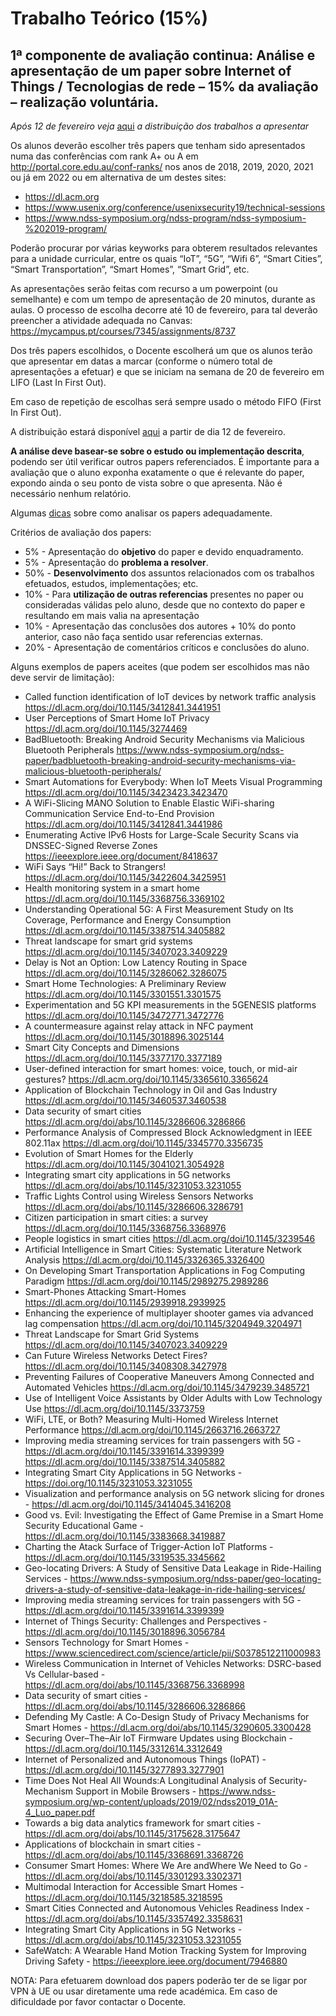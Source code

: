 # Trabalho Teórico (15%)

## 1ª componente de avaliação continua: Análise e apresentação de um paper sobre **Internet of Things / Tecnologias de rede** – 15% da avaliação – realização voluntária.

*Após 12 de fevereiro veja* [aqui](https://docs.google.com/spreadsheets/d/e/2PACX-1vTMy_qe4OHB00CZkNnUHM5vwgfh-NAXmvV0Iw97bwfDhC_wPiRoRPmBdslhEjiprcHu2RkLrXByPwSB/pubhtml?gid=467007833&single=true) *a distribuição dos trabalhos a apresentar*

Os alunos deverão escolher três papers que tenham sido apresentados numa das conferências com rank A+ ou A em http://portal.core.edu.au/conf-ranks/ nos anos de 2018, 2019, 2020, 2021 ou já em 2022 ou em alternativa de um destes sites:
- https://dl.acm.org
- https://www.usenix.org/conference/usenixsecurity19/technical-sessions
- https://www.ndss-symposium.org/ndss-program/ndss-symposium-%202019-program/


Poderão procurar por várias keyworks para obterem resultados relevantes para a unidade curricular, entre os quais “IoT”, “5G”, “Wifi 6”, “Smart Cities”, “Smart Transportation”, “Smart Homes”, “Smart Grid”, etc.

As apresentações serão feitas com recurso a um powerpoint (ou semelhante) e com um tempo de apresentação de 20 minutos, durante as aulas.
O processo de escolha decorre até 10 de fevereiro, para tal deverão preencher a atividade adequada no Canvas: https://mycampus.pt/courses/7345/assignments/8737

Dos três papers escolhidos, o Docente escolherá um que os alunos terão que apresentar em datas a marcar (conforme o número total de apresentações a efetuar) e que se iniciam  na semana de 20 de fevereiro em LIFO (Last In First Out).

Em caso de repetição de escolhas será sempre usado o método FIFO (First In First Out).

A distribuição estará disponível [aqui](https://docs.google.com/spreadsheets/d/e/2PACX-1vTMy_qe4OHB00CZkNnUHM5vwgfh-NAXmvV0Iw97bwfDhC_wPiRoRPmBdslhEjiprcHu2RkLrXByPwSB/pubhtml?gid=467007833&single=true) a partir de dia 12 de fevereiro. 

**A análise deve basear-se sobre o estudo ou implementação descrita**, podendo ser útil verificar outros papers referenciados. É importante para a avaliação que o aluno exponha exatamente o que é relevante do paper, expondo ainda o seu ponto de vista sobre o que apresenta. Não é necessário nenhum relatório.

Algumas [dicas](https://github.com/pmrosa-classes/Redes-EI-2022-2023/blob/main/TrabT/TrabT-dicas.md) sobre como analisar os papers adequadamente.

Critérios de avaliação dos papers:
- 5% - Apresentação do **objetivo** do paper e devido enquadramento.
- 5% - Apresentação do **problema a resolver**.
- 50% - **Desenvolvimento** dos assuntos relacionados com os trabalhos efetuados, estudos, implementações; etc.
- 10% - Para **utilização de outras referencias** presentes no paper ou consideradas válidas pelo aluno, desde que no contexto do paper e resultando em mais valia na apresentação
- 10% - Apresentação das conclusões dos autores + 10% do ponto anterior, caso não faça sentido usar referencias externas.
- 20% - Apresentação de comentários críticos e conclusões do aluno.

Alguns exemplos de papers aceites (que podem ser escolhidos mas não deve servir de limitação):

- Called function identification of IoT devices by network traffic analysis	https://dl.acm.org/doi/10.1145/3412841.3441951
- User Perceptions of Smart Home IoT Privacy	https://dl.acm.org/doi/10.1145/3274469
- BadBluetooth: Breaking Android Security Mechanisms via Malicious Bluetooth Peripherals	https://www.ndss-symposium.org/ndss-paper/badbluetooth-breaking-android-security-mechanisms-via-malicious-bluetooth-peripherals/
- Smart Automations for Everybody: When IoT Meets Visual Programming	https://dl.acm.org/doi/10.1145/3423423.3423470
- A WiFi-Slicing MANO Solution to Enable Elastic WiFi-sharing Communication Service End-to-End Provision	https://dl.acm.org/doi/10.1145/3412841.3441986
- Enumerating Active IPv6 Hosts for Large-Scale Security Scans via DNSSEC-Signed Reverse Zones	https://ieeexplore.ieee.org/document/8418637
- WiFi Says “Hi!” Back to Strangers!	https://dl.acm.org/doi/10.1145/3422604.3425951
- Health monitoring system in a smart home	https://dl.acm.org/doi/10.1145/3368756.3369102
- Understanding Operational 5G: A First Measurement Study on Its Coverage, Performance and Energy Consumption	https://dl.acm.org/doi/10.1145/3387514.3405882
- Threat landscape for smart grid systems	https://dl.acm.org/doi/10.1145/3407023.3409229
- Delay is Not an Option: Low Latency Routing in Space	https://dl.acm.org/doi/10.1145/3286062.3286075
- Smart Home Technologies: A Preliminary Review	https://dl.acm.org/doi/10.1145/3301551.3301575
- Experimentation and 5G KPI measurements in the 5GENESIS platforms	https://dl.acm.org/doi/10.1145/3472771.3472776
- A countermeasure against relay attack in NFC payment	https://dl.acm.org/doi/10.1145/3018896.3025144
- Smart City Concepts and Dimensions	https://dl.acm.org/doi/10.1145/3377170.3377189
- User-defined interaction for smart homes: voice, touch, or mid-air gestures?	https://dl.acm.org/doi/10.1145/3365610.3365624
- Application of Blockchain Technology in Oil and Gas Industry	https://dl.acm.org/doi/10.1145/3460537.3460538
- Data security of smart cities	https://dl.acm.org/doi/abs/10.1145/3286606.3286866
- Performance Analysis of Compressed Block Acknowledgment in IEEE 802.11ax	https://dl.acm.org/doi/10.1145/3345770.3356735
- Evolution of Smart Homes for the Elderly	https://dl.acm.org/doi/10.1145/3041021.3054928
- Integrating smart city applications in 5G networks	https://dl.acm.org/doi/abs/10.1145/3231053.3231055
- Traffic Lights Control using Wireless Sensors Networks	https://dl.acm.org/doi/abs/10.1145/3286606.3286791
- Citizen participation in smart cities: a survey	https://dl.acm.org/doi/10.1145/3368756.3368976
- People logistics in smart cities	https://dl.acm.org/doi/10.1145/3239546
- Artificial Intelligence in Smart Cities: Systematic Literature Network Analysis	https://dl.acm.org/doi/10.1145/3326365.3326400
- On Developing Smart Transportation Applications in Fog Computing Paradigm	https://dl.acm.org/doi/10.1145/2989275.2989286
- Smart-Phones Attacking Smart-Homes	https://dl.acm.org/doi/10.1145/2939918.2939925
- Enhancing the experience of multiplayer shooter games via advanced lag compensation	https://dl.acm.org/doi/10.1145/3204949.3204971
- Threat Landscape for Smart Grid Systems	https://dl.acm.org/doi/10.1145/3407023.3409229
- Can Future Wireless Networks Detect Fires?	https://dl.acm.org/doi/10.1145/3408308.3427978
- Preventing Failures of Cooperative Maneuvers Among Connected and Automated Vehicles	https://dl.acm.org/doi/10.1145/3479239.3485721
- Use of Intelligent Voice Assistants by Older Adults with Low Technology Use	https://dl.acm.org/doi/10.1145/3373759
- WiFi, LTE, or Both? Measuring Multi-Homed Wireless Internet Performance	https://dl.acm.org/doi/10.1145/2663716.2663727
- Improving media streaming services for train passengers with 5G - https://dl.acm.org/doi/10.1145/3391614.3399399
https://dl.acm.org/doi/10.1145/3387514.3405882
- Integrating Smart City Applications in 5G Networks - https://doi.org/10.1145/3231053.3231055
- Visualization and performance analysis on 5G network slicing for drones - https://dl.acm.org/doi/10.1145/3414045.3416208
- Good vs. Evil: Investigating the Effect of Game Premise in a Smart Home Security Educational Game - https://dl.acm.org/doi/10.1145/3383668.3419887
- Charting the Atack Surface of Trigger-Action IoT Platforms - https://dl.acm.org/doi/10.1145/3319535.3345662
- Geo-locating Drivers: A Study of Sensitive Data Leakage in Ride-Hailing Services - https://www.ndss-symposium.org/ndss-paper/geo-locating-drivers-a-study-of-sensitive-data-leakage-in-ride-hailing-services/
- Improving media streaming services for train passengers with 5G - https://dl.acm.org/doi/10.1145/3391614.3399399
- Internet of Things Security: Challenges and Perspectives - https://dl.acm.org/doi/10.1145/3018896.3056784
- Sensors Technology for Smart Homes - https://www.sciencedirect.com/science/article/pii/S0378512211000983
-	Wireless Communication in Internet of Vehicles Networks: DSRC-based Vs Cellular-based - https://dl.acm.org/doi/abs/10.1145/3368756.3368998
-	Data security of smart cities - https://dl.acm.org/doi/abs/10.1145/3286606.3286866
-	Defending My Castle: A Co-Design Study of Privacy Mechanisms for Smart Homes - https://dl.acm.org/doi/abs/10.1145/3290605.3300428
-	Securing Over–The–Air IoT Firmware Updates using Blockchain - https://dl.acm.org/doi/10.1145/3312614.3312649
-	Internet of Personalized and Autonomous Things (IoPAT) - https://dl.acm.org/doi/10.1145/3277893.3277901
-	Time Does Not Heal All Wounds:A Longitudinal Analysis of Security-Mechanism Support in Mobile Browsers - https://www.ndss-symposium.org/wp-content/uploads/2019/02/ndss2019_01A-4_Luo_paper.pdf
-	Towards a big data analytics framework for smart cities - https://dl.acm.org/doi/abs/10.1145/3175628.3175647
-	Applications of blockchain in smart cities - https://dl.acm.org/doi/abs/10.1145/3368691.3368726
-	Consumer Smart Homes: Where We Are andWhere We Need to Go - https://dl.acm.org/doi/abs/10.1145/3301293.3302371
-	Multimodal Interaction for Accessible Smart Homes - https://dl.acm.org/doi/10.1145/3218585.3218595
-	Smart Cities Connected and Autonomous Vehicles Readiness Index - https://dl.acm.org/doi/abs/10.1145/3357492.3358631
-	Integrating Smart City Applications in 5G Networks - https://dl.acm.org/doi/abs/10.1145/3231053.3231055
-	SafeWatch: A Wearable Hand Motion Tracking System for Improving Driving Safety - https://ieeexplore.ieee.org/document/7946880

NOTA: Para efetuarem download dos papers poderão ter de se ligar por VPN à UE ou usar diretamente uma rede académica. Em caso de dificuldade por favor contactar o Docente.

